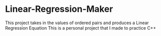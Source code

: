 # Linear-Regression-Maker
This project takes in the values of ordered pairs and produces a Linear Regression Equation 
This is a personal project that I made to practice C++
